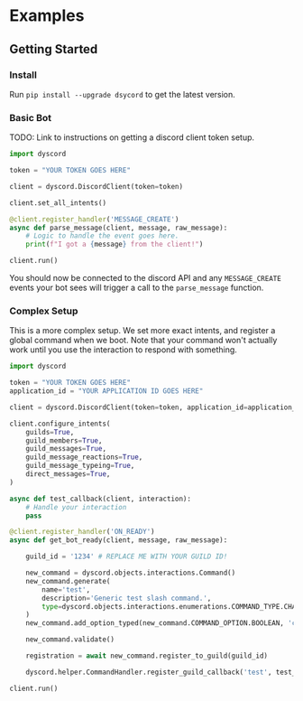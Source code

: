 # Examples

## Getting Started

### Install

Run `pip install --upgrade dsycord` to get the latest version.

### Basic Bot

TODO: Link to instructions on getting a discord client token setup.

```python
import dyscord

token = "YOUR TOKEN GOES HERE"

client = dyscord.DiscordClient(token=token)

client.set_all_intents()

@client.register_handler('MESSAGE_CREATE')
async def parse_message(client, message, raw_message):
    # Logic to handle the event goes here.
    print(f"I got a {message} from the client!")

client.run()
```

You should now be connected to the discord API and any `MESSAGE_CREATE` events your bot sees will trigger a call to the `parse_message` function.

### Complex Setup

This is a more complex setup. We set more exact intents, and register a global command when we boot. Note that your command won't actually work until you use the interaction to respond with something.

```python
import dyscord

token = "YOUR TOKEN GOES HERE"
application_id = "YOUR APPLICATION ID GOES HERE"

client = dyscord.DiscordClient(token=token, application_id=application_id)

client.configure_intents(
    guilds=True,
    guild_members=True,
    guild_messages=True,
    guild_message_reactions=True,
    guild_message_typeing=True,
    direct_messages=True,
)

async def test_callback(client, interaction):
    # Handle your interaction
    pass

@client.register_handler('ON_READY')
async def get_bot_ready(client, message, raw_message):

    guild_id = '1234' # REPLACE ME WITH YOUR GUILD ID!

    new_command = dyscord.objects.interactions.Command()
    new_command.generate(
        name='test',
        description='Generic test slash command.',
        type=dyscord.objects.interactions.enumerations.COMMAND_TYPE.CHAT_INPUT,
    )
    new_command.add_option_typed(new_command.COMMAND_OPTION.BOOLEAN, 'cleanup', 'Cleanup commands after execution?', required=False)

    new_command.validate()

    registration = await new_command.register_to_guild(guild_id)

    dyscord.helper.CommandHandler.register_guild_callback('test', test_callback)

client.run()
```
